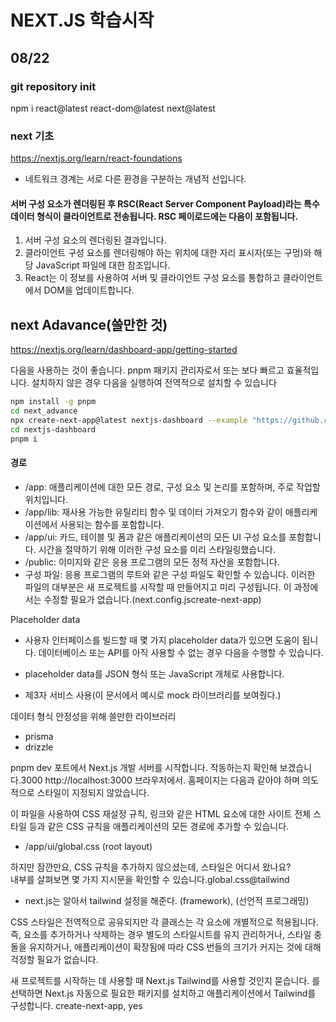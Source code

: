 # NEXT.JS 학습시작

## 08/22

### git repository init

npm i react@latest react-dom@latest next@latest

### next 기초

https://nextjs.org/learn/react-foundations

<!-- - 이론은 유익하다. 다만 실습은 좋지 않다. -->
<!-- - 버전업을 한 지 꽤 됐는지, 오류가 떠야한다는데 오류가 뜨지 않았다. -->

- 네트워크 경계는 서로 다른 환경을 구분하는 개념적 선입니다.

#### 서버 구성 요소가 렌더링된 후 RSC(React Server Component Payload)라는 특수 데이터 형식이 클라이언트로 전송됩니다. RSC 페이로드에는 다음이 포함됩니다.

1. 서버 구성 요소의 렌더링된 결과입니다.
2. 클라이언트 구성 요소를 렌더링해야 하는 위치에 대한 자리 표시자(또는 구멍)와 해당 JavaScript 파일에 대한 참조입니다.
3. React는 이 정보를 사용하여 서버 및 클라이언트 구성 요소를 통합하고 클라이언트에서 DOM을 업데이트합니다.

## next Adavance(쓸만한 것)

https://nextjs.org/learn/dashboard-app/getting-started

다음을 사용하는 것이 좋습니다. pnpm 패키지 관리자로서 또는 보다 빠르고 효율적입니다. 설치하지 않은 경우 다음을 실행하여 전역적으로 설치할 수 있습니다

```bash
npm install -g pnpm
cd next_advance
npx create-next-app@latest nextjs-dashboard --example "https://github.com/vercel/next-learn/tree/main/dashboard/starter-example" --use-pnpm
cd nextjs-dashboard
pnpm i
```

#### 경로

- /app: 애플리케이션에 대한 모든 경로, 구성 요소 및 논리를 포함하며, 주로 작업할 위치입니다.
- /app/lib: 재사용 가능한 유틸리티 함수 및 데이터 가져오기 함수와 같이 애플리케이션에서 사용되는 함수를 포함합니다.
- /app/ui: 카드, 테이블 및 폼과 같은 애플리케이션의 모든 UI 구성 요소를 포함합니다. 시간을 절약하기 위해 이러한 구성 요소를 미리 스타일링했습니다.
- /public: 이미지와 같은 응용 프로그램의 모든 정적 자산을 포함합니다.
- 구성 파일: 응용 프로그램의 루트와 같은 구성 파일도 확인할 수 있습니다. 이러한 파일의 대부분은 새 프로젝트를 시작할 때 만들어지고 미리 구성됩니다. 이 과정에서는 수정할 필요가 없습니다.(next.config.jscreate-next-app)

Placeholder data

- 사용자 인터페이스를 빌드할 때 몇 가지 placeholder data가 있으면 도움이 됩니다. 데이터베이스 또는 API를 아직 사용할 수 없는 경우 다음을 수행할 수 있습니다.

- placeholder data를 JSON 형식 또는 JavaScript 개체로 사용합니다.
- 제3자 서비스 사용(이 문서에서 예시로 mock 라이브러리를 보여줬다.)

데이터 형식 안정성을 위해 쓸만한 라이브러리

- prisma
- drizzle

pnpm dev 포트에서 Next.js 개발 서버를 시작합니다. 작동하는지 확인해 보겠습니다.3000
http://localhost:3000 브라우저에서. 홈페이지는 다음과 같아야 하며 의도적으로 스타일이 지정되지 않았습니다.

이 파일을 사용하여 CSS 재설정 규칙, 링크와 같은 HTML 요소에 대한 사이트 전체 스타일 등과 같은 CSS 규칙을 애플리케이션의 모든 경로에 추가할 수 있습니다.

- /app/ui/global.css (root layout)

하지만 잠깐만요, CSS 규칙을 추가하지 않으셨는데, 스타일은 어디서 왔나요?  
내부를 살펴보면 몇 가지 지시문을 확인할 수 있습니다.global.css@tailwind

- next.js는 알아서 tailwind 설정을 해준다. (framework), (선언적 프로그래밍)

CSS 스타일은 전역적으로 공유되지만 각 클래스는 각 요소에 개별적으로 적용됩니다. 즉, 요소를 추가하거나 삭제하는 경우 별도의 스타일시트를 유지 관리하거나, 스타일 충돌을 유지하거나, 애플리케이션이 확장됨에 따라 CSS 번들의 크기가 커지는 것에 대해 걱정할 필요가 없습니다.

새 프로젝트를 시작하는 데 사용할 때 Next.js Tailwind를 사용할 것인지 묻습니다. 를 선택하면 Next.js 자동으로 필요한 패키지를 설치하고 애플리케이션에서 Tailwind를 구성합니다.
create-next-app, yes
